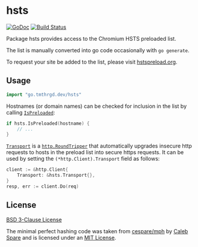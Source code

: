 # hsts

[![GoDoc](https://godoc.org/go.tmthrgd.dev/hsts?status.svg)](https://godoc.org/go.tmthrgd.dev/hsts)
[![Build Status](https://travis-ci.com/tmthrgd/hsts.svg?branch=master)](https://travis-ci.com/tmthrgd/hsts)

Package hsts provides access to the Chromium HSTS preloaded list.

The list is manually converted into go code occasionally with `go generate`.

To request your site be added to the list, please visit
[hstspreload.org](https://hstspreload.org/).

## Usage

```go
import "go.tmthrgd.dev/hsts"
```

Hostnames (or domain names) can be checked for inclusion in the list by calling
[`IsPreloaded`](https://godoc.org/go.tmthrgd.dev/hsts#IsPreloaded):

```go
if hsts.IsPreloaded(hostname) {
	// ...
}
```

[`Transport`](https://godoc.org/go.tmthrgd.dev/hsts#Transport) is a
[`http.RoundTripper`](https://golang.org/pkg/net/http/#RoundTripper) that
automatically upgrades insecure http requests to hosts in the preload list into
secure https requests. It can be used by setting the `(*http.Client).Transport`
field as follows:

```go
client := &http.Client{
	Transport: &hsts.Transport{},
}
resp, err := client.Do(req)
```

## License

[BSD 3-Clause License](LICENSE)

The minimal perfect hashing code was taken from
[cespare/mph](https://github.com/cespare/mph/tree/ecff71bf0208e9325253df11d1cd0e26c7a7a813)
by [Caleb Spare](https://github.com/cespare) and is licensed under an
[MIT License](https://github.com/cespare/mph/blob/ecff71bf0208e9325253df11d1cd0e26c7a7a813/LICENSE.txt).
